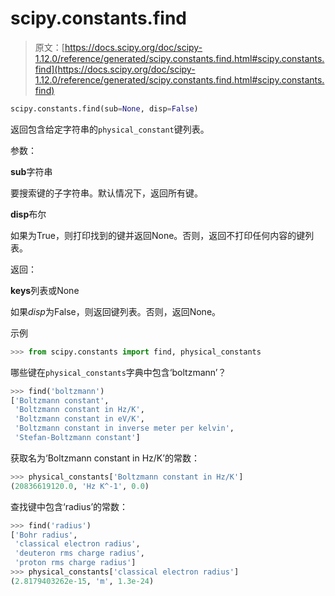 # scipy.constants.find

> 原文：[https://docs.scipy.org/doc/scipy-1.12.0/reference/generated/scipy.constants.find.html#scipy.constants.find](https://docs.scipy.org/doc/scipy-1.12.0/reference/generated/scipy.constants.find.html#scipy.constants.find)

```py
scipy.constants.find(sub=None, disp=False)
```

返回包含给定字符串的`physical_constant`键列表。

参数：

**sub**字符串

要搜索键的子字符串。默认情况下，返回所有键。

**disp**布尔

如果为True，则打印找到的键并返回None。否则，返回不打印任何内容的键列表。

返回：

**keys**列表或None

如果*disp*为False，则返回键列表。否则，返回None。

示例

```py
>>> from scipy.constants import find, physical_constants 
```

哪些键在`physical_constants`字典中包含‘boltzmann’？

```py
>>> find('boltzmann')
['Boltzmann constant',
 'Boltzmann constant in Hz/K',
 'Boltzmann constant in eV/K',
 'Boltzmann constant in inverse meter per kelvin',
 'Stefan-Boltzmann constant'] 
```

获取名为‘Boltzmann constant in Hz/K’的常数：

```py
>>> physical_constants['Boltzmann constant in Hz/K']
(20836619120.0, 'Hz K^-1', 0.0) 
```

查找键中包含‘radius’的常数：

```py
>>> find('radius')
['Bohr radius',
 'classical electron radius',
 'deuteron rms charge radius',
 'proton rms charge radius']
>>> physical_constants['classical electron radius']
(2.8179403262e-15, 'm', 1.3e-24) 
```
